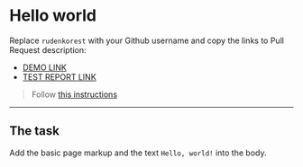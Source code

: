 # Hello world
Replace `rudenkorest` with your Github username and copy the links to Pull Request description:
- [DEMO LINK](https://rudenkorest.github.io/layout_hello-world/)
- [TEST REPORT LINK](https://rudenkorest.github.io/layout_hello-world/report/html_report/)

> Follow [this instructions](https://mate-academy.github.io/layout_task-guideline/#how-to-solve-the-layout-tasks-on-github)
___

## The task 
Add the basic page markup and the text `Hello, world!` into the body.
